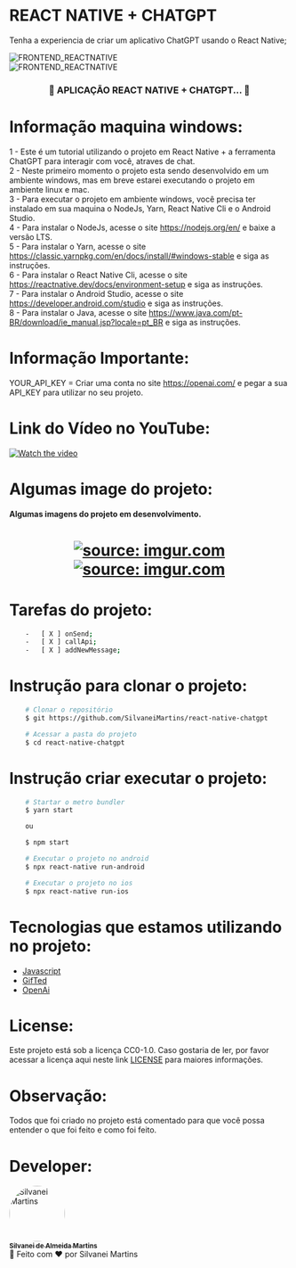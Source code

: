 # REACT NATIVE + CHATGPT

Tenha a experiencia de criar um aplicativo ChatGPT usando o React Native;

![FRONTEND_REACTNATIVE](https://img.shields.io/badge/FRONTEND-REACTNATIVE-blue.svg)
<br />
![FRONTEND_REACTNATIVE](https://i.imgur.com/DImnsk5.png)

<h3 align="center">
	🚧  APLICAÇÃO REACT NATIVE + CHATGPT...  🚧
</h3>

# Informação maquina windows:
1 - Este é um tutorial utilizando o projeto em React Native + a ferramenta ChatGPT para interagir com você, atraves de chat. </br>
2 - Neste primeiro momento o projeto esta sendo desenvolvido em um ambiente windows, mas em breve estarei executando o projeto em
ambiente linux e mac.</br>
3 - Para executar o projeto em ambiente windows, você precisa ter instalado em sua maquina o NodeJs, Yarn, React Native Cli e o Android Studio.</br>
4 - Para instalar o NodeJs, acesse o site https://nodejs.org/en/ e baixe a versão LTS.</br>
5 - Para instalar o Yarn, acesse o site https://classic.yarnpkg.com/en/docs/install/#windows-stable e siga as instruções.</br>
6 - Para instalar o React Native Cli, acesse o site https://reactnative.dev/docs/environment-setup e siga as instruções.</br>
7 - Para instalar o Android Studio, acesse o site https://developer.android.com/studio e siga as instruções.</br>
8 - Para instalar o Java, acesse o site https://www.java.com/pt-BR/download/ie_manual.jsp?locale=pt_BR e siga as instruções.

# Informação Importante:

YOUR_API_KEY = Criar uma conta no site https://openai.com/ e pegar a sua API_KEY para utilizar no seu projeto.

# Link do Vídeo no YouTube:
[![Watch the video](https://i.imgur.com/F2hn9mT.jpg)](https://youtu.be/JX6Kki2DceE)

# Algumas image do projeto:
<h4 align="left">
	Algumas imagens do projeto em desenvolvimento.
</h4>

<h1 align="center">
 	<a href="https://imgur.com/wm30rXs"><img src="https://i.imgur.com/wm30rXs.png" title="source: imgur.com" /></a>
	<br />
	<a href="https://imgur.com/mV5QGP9"><img src="https://i.imgur.com/mV5QGP9.png" title="source: imgur.com" /></a>
	<br />
</h1>

# Tarefas do projeto:
```bash
    -   [ X ] onSend;
    -   [ X ] callApi;
    -   [ X ] addNewMessage;
```

# Instrução para clonar o projeto:
```bash
    # Clonar o repositório
    $ git https://github.com/SilvaneiMartins/react-native-chatgpt

    # Acessar a pasta do projeto
    $ cd react-native-chatgpt
```

# Instrução criar executar o projeto:
```bash
    # Startar o metro bundler
    $ yarn start

    ou

    $ npm start

    # Executar o projeto no android
    $ npx react-native run-android

    # Executar o projeto no ios
    $ npx react-native run-ios
```

# Tecnologias que estamos utilizando no projeto:
-   [Javascript](https://developer.mozilla.org/pt-BR/docs/Web/JavaScript)
-   [GifTed](https://github.com/FaridSafi/react-native-gifted-chat)
-   [OpenAi](https://platform.openai.com/docs/introduction)

# License:
Este projeto está sob a licença CC0-1.0. Caso gostaria de ler, por favor acessar a licença aqui neste link [LICENSE](https://github.com/SilvaneiMartins/react-native-chatgpt/blob/master/LICENSE) para maiores informações.

# Observação:

Todos que foi criado no projeto está comentado para que você possa entender o que foi feito e como foi feito.

# Developer:
<a href="https://github.com/SilvaneiMartins">
    <img
        style="border-radius:50%"
        src="https://github.com/SilvaneiMartins.png"
        width="100px;"
        alt="Silvanei Martins"
    />
    <br />
    <sub>
        <b>Silvanei de Almeida Martins</b>
    </sub>
    <br />
</a>
    🚀
 </a>
Feito com ❤️ por Silvanei Martins
